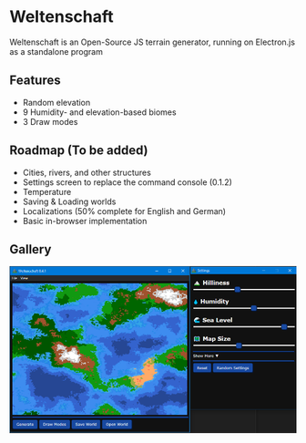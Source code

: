 # Weltenschaft
Weltenschaft is an Open-Source JS terrain generator, running on Electron.js as a standalone program

## Features
* Random elevation
* 9 Humidity- and elevation-based biomes
* 3 Draw modes

## Roadmap (To be added)
* Cities, rivers, and other structures
* Settings screen to replace the command console (0.1.2)
* Temperature
* Saving & Loading worlds
* Localizations (50% complete for English and German)
* Basic in-browser implementation

## Gallery

![Weltenschaft 0.1.1](https://github.com/HoubkneghteS/Weltenschaft/blob/master/assets/Screenshots/Screenshot1.png)
